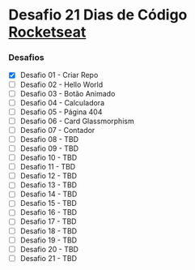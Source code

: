 # Desafio 21 Dias de Código [Rocketseat](https://twitter.com/rocketseat)

### Desafios
- [x] Desafio 01 - Criar Repo
- [ ] Desafio 02 - Hello World
- [ ] Desafio 03 - Botão Animado
- [ ] Desafio 04 - Calculadora
- [ ] Desafio 05 - Página 404
- [ ] Desafio 06 - Card Glassmorphism
- [ ] Desafio 07 - Contador
- [ ] Desafio 08 - TBD
- [ ] Desafio 09 - TBD
- [ ] Desafio 10 - TBD
- [ ] Desafio 11 - TBD
- [ ] Desafio 12 - TBD
- [ ] Desafio 13 - TBD
- [ ] Desafio 14 - TBD
- [ ] Desafio 15 - TBD
- [ ] Desafio 16 - TBD
- [ ] Desafio 17 - TBD
- [ ] Desafio 18 - TBD
- [ ] Desafio 19 - TBD
- [ ] Desafio 20 - TBD
- [ ] Desafio 21 - TBD